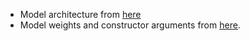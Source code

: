 - Model architecture from [here](https://github.com/antonior92/ecg-age-prediction)
- Model weights and constructor arguments from [here](https://www.dropbox.com/s/thvqwaryeo8uemo/model.zip?dl=0).
